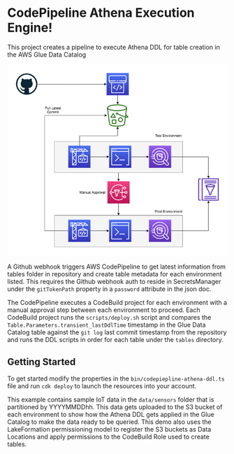 # CodePipeline Athena Execution Engine!

This project creates a pipeline to execute Athena DDL for table creation in the AWS Glue Data Catalog

![image workflow](./images/pipeline-execution.png)

A Github webhook triggers AWS CodePipeline to get latest information from tables folder in repository and create table metadata for each environment listed. This requires the Github webhook auth to reside in SecretsManager under the `gitTokenPath` property in a `password` attribute in the json doc.

The CodePipeline executes a CodeBuild project for each environment with a manual approval step between each environment to proceed. Each CodeBuild project runs the `scripts/deploy.sh` script and compares the `Table.Parameters.transient_lastDdlTime` timestamp in the Glue Data Catalog table against the `git log` last commit timestamp from the repository and runs the DDL scripts in order for each table under the `tables` directory.

## Getting Started
To get started modify the properties in the `bin/codepiepline-athena-ddl.ts` file and run `cdk deploy` to launch the resources into your account.

This example contains sample IoT data in the `data/sensors` folder that is partitioned by YYYYMMDDhh. This data gets uploaded to the S3 bucket of each environment to show how the Athena DDL gets applied in the Glue Catalog to make the data ready to be queried. This demo also uses the LakeFormation permissioning model to register the S3 buckets as Data Locations and apply permissions to the CodeBuild Role used to create tables.